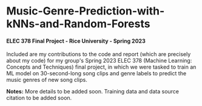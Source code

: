 # Music-Genre-Prediction-with-kNNs-and-Random-Forests
#### ELEC 378 Final Project - Rice University - Spring 2023

Included are my contributions to the code and report (which are precisely about my code) for my group's Spring 2023 ELEC 378 (Machine Learning: Concepts and Techniques) final project, in which we were tasked to train an ML model on 30-second-long song clips and genre labels to predict the music genres of new song clips.

**Notes:**
More details to be added soon. Training data and data source citation to be added soon.
